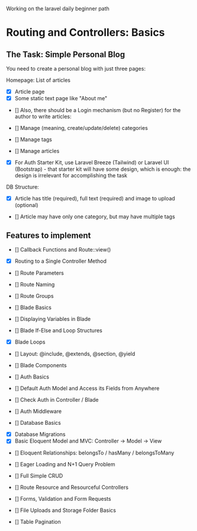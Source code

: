 Working on the laravel daily beginner path

# Routing and Controllers: Basics

## The Task: Simple Personal Blog

You need to create a personal blog with just three pages:

Homepage: List of articles

- [x] Article page
- [x] Some static text page like "About me"
- [] Also, there should be a Login mechanism (but no Register) for the author to write articles:

- [] Manage (meaning, create/update/delete) categories
- [] Manage tags
- [] Manage articles
- [x] For Auth Starter Kit, use Laravel Breeze (Tailwind) or Laravel UI (Bootstrap) - that starter kit will have some
  design, which is enough: the design is irrelevant for accomplishing the task

DB Structure:

- [x] Article has title (required), full text (required) and image to upload (optional)
- [] Article may have only one category, but may have multiple tags

## Features to implement

- [] Callback Functions and Route::view()
- [x] Routing to a Single Controller Method
- [] Route Parameters
- [] Route Naming
- [] Route Groups
- [] Blade Basics

- [] Displaying Variables in Blade
- [] Blade If-Else and Loop Structures
- [x] Blade Loops
- [] Layout: @include, @extends, @section, @yield
- [] Blade Components
- [] Auth Basics

- [] Default Auth Model and Access its Fields from Anywhere
- [] Check Auth in Controller / Blade
- [] Auth Middleware
- [] Database Basics

- [x] Database Migrations
- [x] Basic Eloquent Model and MVC: Controller -> Model -> View
- [] Eloquent Relationships: belongsTo / hasMany / belongsToMany
- [] Eager Loading and N+1 Query Problem
- [] Full Simple CRUD

- [] Route Resource and Resourceful Controllers
- [] Forms, Validation and Form Requests
- [] File Uploads and Storage Folder Basics
- [] Table Pagination
